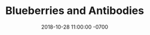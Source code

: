 ---
title: Blueberries and Antibodies
date: 2018-10-28 11:00:00 -0700
categories:
- series 1
description: ''
medium: ''
style: ''
primary_image: "/uploads/6.jpg"
---